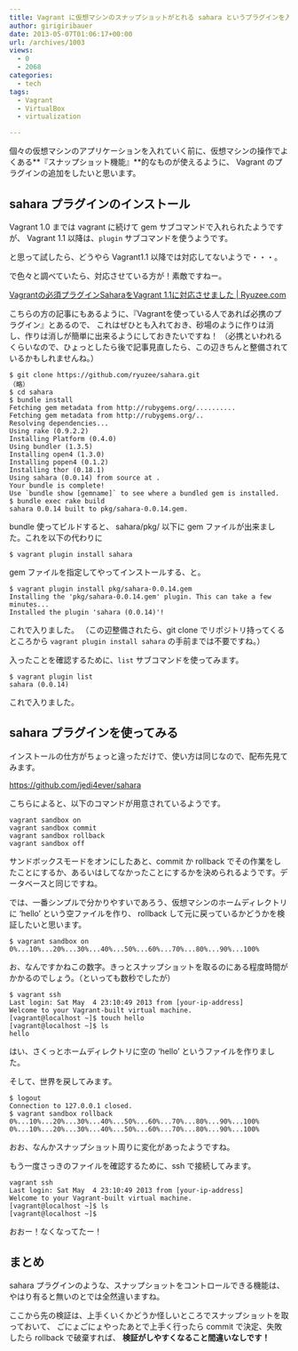 ```yaml
---
title: Vagrant に仮想マシンのスナップショットがとれる sahara というプラグインを入れた
author: girigiribauer
date: 2013-05-07T01:06:17+00:00
url: /archives/1003
views:
  - 0
  - 2068
categories:
  - tech
tags:
  - Vagrant
  - VirtualBox
  - virtualization

---
```

個々の仮想マシンのアプリケーションを入れていく前に、仮想マシンの操作でよくある**『スナップショット機能』**的なものが使えるように、 Vagrant のプラグインの追加をしたいと思います。

## sahara プラグインのインストール

Vagrant 1.0 までは vagrant に続けて gem サブコマンドで入れられたようですが、 Vagrant 1.1 以降は、`plugin` サブコマンドを使うようです。

と思って試したら、どうやら Vagrant1.1 以降では対応してないようで・・・。

で色々と調べていたら、対応させている方が！素敵ですねー。

[Vagrantの必須プラグインSaharaをVagrant 1.1に対応させました | Ryuzee.com][1]

こちらの方の記事にもあるように、『Vagrantを使っている人であれば必携のプラグイン』とあるので、 これはぜひとも入れておき、砂場のように作りは消し、作りは消しが簡単に出来るようにしておきたいですね！ （必携といわれるくらいなので、ひょっとしたら後で記事見直したら、この辺きちんと整備されているかもしれませんね。）

    $ git clone https://github.com/ryuzee/sahara.git
    （略）
    $ cd sahara
    $ bundle install
    Fetching gem metadata from http://rubygems.org/..........
    Fetching gem metadata from http://rubygems.org/..
    Resolving dependencies...
    Using rake (0.9.2.2)
    Installing Platform (0.4.0)
    Using bundler (1.3.5)
    Installing open4 (1.3.0)
    Installing popen4 (0.1.2)
    Installing thor (0.18.1)
    Using sahara (0.0.14) from source at .
    Your bundle is complete!
    Use `bundle show [gemname]` to see where a bundled gem is installed.
    $ bundle exec rake build
    sahara 0.0.14 built to pkg/sahara-0.0.14.gem.
    

bundle 使ってビルドすると、 sahara/pkg/ 以下に gem ファイルが出来ました。これを以下の代わりに

    $ vagrant plugin install sahara
    

gem ファイルを指定してやってインストールする、と。

    $ vagrant plugin install pkg/sahara-0.0.14.gem
    Installing the 'pkg/sahara-0.0.14.gem' plugin. This can take a few minutes...
    Installed the plugin 'sahara (0.0.14)'!
    

これで入りました。 （この辺整備されたら、git clone でリポジトリ持ってくるところから `vagrant plugin install sahara` の手前までは不要ですね。）

入ったことを確認するために、`list` サブコマンドを使ってみます。

    $ vagrant plugin list
    sahara (0.0.14)
    

これで入りました。

## sahara プラグインを使ってみる

インストールの仕方がちょっと違っただけで、使い方は同じなので、配布先見てみます。

<https://github.com/jedi4ever/sahara>

こちらによると、以下のコマンドが用意されているようです。

    vagrant sandbox on
    vagrant sandbox commit
    vagrant sandbox rollback
    vagrant sandbox off
    

サンドボックスモードをオンにしたあと、commit か rollback でその作業をしたことにするか、あるいはしてなかったことにするかを決められるようです。データベースと同じですね。

では、一番シンプルで分かりやすいであろう、仮想マシンのホームディレクトリに &#8216;hello&#8217; という空ファイルを作り、 rollback して元に戻っているかどうかを検証したいと思います。

    $ vagrant sandbox on
    0%...10%...20%...30%...40%...50%...60%...70%...80%...90%...100%
    

お、なんですかねこの数字。きっとスナップショットを取るのにある程度時間がかかるのでしょう。（といっても数秒でしたが）

    $ vagrant ssh
    Last login: Sat May  4 23:10:49 2013 from [your-ip-address]
    Welcome to your Vagrant-built virtual machine.
    [vagrant@localhost ~]$ touch hello
    [vagrant@localhost ~]$ ls
    hello
    

はい、さくっとホームディレクトリに空の &#8216;hello&#8217; というファイルを作りました。

そして、世界を戻してみます。

    $ logout
    Connection to 127.0.0.1 closed.
    $ vagrant sandbox rollback
    0%...10%...20%...30%...40%...50%...60%...70%...80%...90%...100%
    0%...10%...20%...30%...40%...50%...60%...70%...80%...90%...100%
    

おお、なんかスナップショット周りに変化があったようですね。

もう一度さっきのファイルを確認するために、ssh で接続してみます。

    vagrant ssh
    Last login: Sat May  4 23:10:49 2013 from [your-ip-address]
    Welcome to your Vagrant-built virtual machine.
    [vagrant@localhost ~]$ ls
    [vagrant@localhost ~]$
    

おおー！なくなってたー！

## まとめ

sahara プラグインのような、スナップショットをコントロールできる機能は、やはり有ると無いのとでは全然違いますね。

ここから先の検証は、上手くいくかどうか怪しいところでスナップショットを取っておいて、 ごにょごにょやったあとで上手く行ったら commit で決定、失敗したら rollback で破棄すれば、 **検証がしやすくなること間違いなしです！**

 [1]: http://www.ryuzee.com/contents/blog/6555

